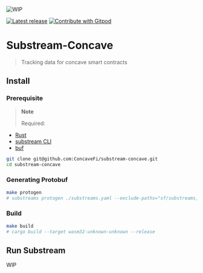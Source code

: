 ![WIP](https://img.shields.io/badge/status-wip-red)

[![Latest release](https://img.shields.io/github/v/release/ConcaveFi/substream-concave)](https://github.com/ConcaveFi/substream-concave/releases/latest)
<a href="https://gitpod.io/#https://github.com/ConcaveFi/substream-concave" target="_blank">
  <img
    src="https://img.shields.io/badge/Open%20with-Gitpod-908a85?logo=gitpod"
    alt="Contribute with Gitpod"
  />
</a>

# Substream-Concave

> Tracking data for concave smart contracts

## Install
### Prerequisite
> **Note**
>
>Required:
- [Rust](https://rust-lang.github.io/rustup/installation/index.html)
- [substream CLI](https://substreams.streamingfast.io/getting-started/installing-the-cli)
- [buf](https://docs.buf.build/installation)

```bash
git clone git@github.com:ConcaveFi/substream-concave.git
cd substream-concave
```

### Generating Protobuf
```bash
make protogen
# substreams protogen ./substreams.yaml --exclude-paths="sf/substreams,google"
```

### Build
```bash
make build
# cargo build --target wasm32-unknown-unknown --release
```

## Run Substream
WIP
